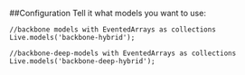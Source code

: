 ##Configuration
Tell it what models you want to use:
    
    //backbone models with EventedArrays as collections
    Live.models('backbone-hybrid');
    
    //backbone-deep-models with EventedArrays as collections
    Live.models('backbone-deep-hybrid');